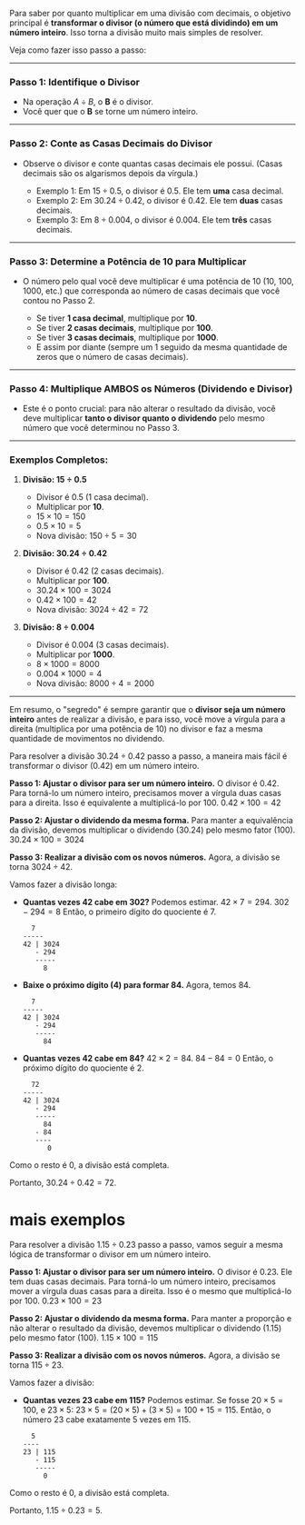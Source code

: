 Para saber por quanto multiplicar em uma divisão com decimais, o objetivo principal é **transformar o divisor (o número que está dividindo) em um número inteiro**. Isso torna a divisão muito mais simples de resolver.

Veja como fazer isso passo a passo:

---

### Passo 1: Identifique o Divisor

* Na operação $A \div B$, o **B** é o divisor.
* Você quer que o **B** se torne um número inteiro.

---

### Passo 2: Conte as Casas Decimais do Divisor

* Observe o divisor e conte quantas casas decimais ele possui. (Casas decimais são os algarismos depois da vírgula.)

    * Exemplo 1: Em $15 \div 0.5$, o divisor é $0.5$. Ele tem **uma** casa decimal.
    * Exemplo 2: Em $30.24 \div 0.42$, o divisor é $0.42$. Ele tem **duas** casas decimais.
    * Exemplo 3: Em $8 \div 0.004$, o divisor é $0.004$. Ele tem **três** casas decimais.

---

### Passo 3: Determine a Potência de 10 para Multiplicar

* O número pelo qual você deve multiplicar é uma potência de 10 (10, 100, 1000, etc.) que corresponda ao número de casas decimais que você contou no Passo 2.

    * Se tiver **1 casa decimal**, multiplique por **10**.
    * Se tiver **2 casas decimais**, multiplique por **100**.
    * Se tiver **3 casas decimais**, multiplique por **1000**.
    * E assim por diante (sempre um 1 seguido da mesma quantidade de zeros que o número de casas decimais).

---

### Passo 4: Multiplique AMBOS os Números (Dividendo e Divisor)

* Este é o ponto crucial: para não alterar o resultado da divisão, você deve multiplicar **tanto o divisor quanto o dividendo** pelo mesmo número que você determinou no Passo 3.

---

### Exemplos Completos:

1.  **Divisão: $15 \div 0.5$**
    * Divisor é $0.5$ (1 casa decimal).
    * Multiplicar por **10**.
    * $15 \times 10 = 150$
    * $0.5 \times 10 = 5$
    * Nova divisão: $150 \div 5 = 30$

2.  **Divisão: $30.24 \div 0.42$**
    * Divisor é $0.42$ (2 casas decimais).
    * Multiplicar por **100**.
    * $30.24 \times 100 = 3024$
    * $0.42 \times 100 = 42$
    * Nova divisão: $3024 \div 42 = 72$

3.  **Divisão: $8 \div 0.004$**
    * Divisor é $0.004$ (3 casas decimais).
    * Multiplicar por **1000**.
    * $8 \times 1000 = 8000$
    * $0.004 \times 1000 = 4$
    * Nova divisão: $8000 \div 4 = 2000$

---

Em resumo, o "segredo" é sempre garantir que o **divisor seja um número inteiro** antes de realizar a divisão, e para isso, você move a vírgula para a direita (multiplica por uma potência de 10) no divisor e faz a mesma quantidade de movimentos no dividendo.




Para resolver a divisão $30.24 \div 0.42$ passo a passo, a maneira mais fácil é transformar o divisor (0.42) em um número inteiro.

**Passo 1: Ajustar o divisor para ser um número inteiro.**
O divisor é $0.42$. Para torná-lo um número inteiro, precisamos mover a vírgula duas casas para a direita. Isso é equivalente a multiplicá-lo por 100.
$0.42 \times 100 = 42$

**Passo 2: Ajustar o dividendo da mesma forma.**
Para manter a equivalência da divisão, devemos multiplicar o dividendo ($30.24$) pelo mesmo fator (100).
$30.24 \times 100 = 3024$

**Passo 3: Realizar a divisão com os novos números.**
Agora, a divisão se torna $3024 \div 42$.

Vamos fazer a divisão longa:

* **Quantas vezes 42 cabe em 302?**
    Podemos estimar. $42 \times 7 = 294$.
    $302 - 294 = 8$
    Então, o primeiro dígito do quociente é 7.

    ```
      7
    -----
    42 | 3024
       - 294
       -----
         8
    ```

* **Baixe o próximo dígito (4) para formar 84.**
    Agora, temos 84.

    ```
      7
    -----
    42 | 3024
       - 294
       -----
         84
    ```

* **Quantas vezes 42 cabe em 84?**
    $42 \times 2 = 84$.
    $84 - 84 = 0$
    Então, o próximo dígito do quociente é 2.

    ```
      72
    -----
    42 | 3024
       - 294
       -----
         84
       - 84
       ----
          0
    ```

Como o resto é 0, a divisão está completa.

Portanto, $30.24 \div 0.42 = 72$.


# mais exemplos

Para resolver a divisão $1.15 \div 0.23$ passo a passo, vamos seguir a mesma lógica de transformar o divisor em um número inteiro.

**Passo 1: Ajustar o divisor para ser um número inteiro.**
O divisor é $0.23$. Ele tem duas casas decimais. Para torná-lo um número inteiro, precisamos mover a vírgula duas casas para a direita. Isso é o mesmo que multiplicá-lo por 100.
$0.23 \times 100 = 23$

**Passo 2: Ajustar o dividendo da mesma forma.**
Para manter a proporção e não alterar o resultado da divisão, devemos multiplicar o dividendo ($1.15$) pelo mesmo fator (100).
$1.15 \times 100 = 115$

**Passo 3: Realizar a divisão com os novos números.**
Agora, a divisão se torna $115 \div 23$.

Vamos fazer a divisão:

* **Quantas vezes 23 cabe em 115?**
    Podemos estimar. Se fosse $20 \times 5 = 100$, e $23 \times 5$:
    $23 \times 5 = (20 \times 5) + (3 \times 5) = 100 + 15 = 115$.
    Então, o número 23 cabe exatamente 5 vezes em 115.

    ```
      5
    ----
    23 | 115
       - 115
       -----
         0
    ```

Como o resto é 0, a divisão está completa.

Portanto, $1.15 \div 0.23 = 5$.
